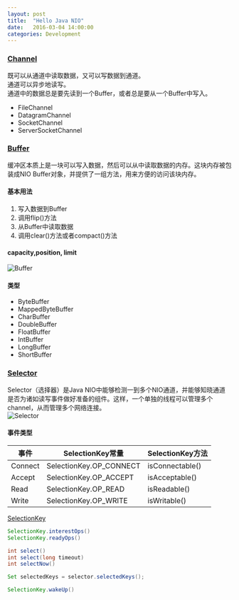 ```yaml
---
layout: post
title:  "Hello Java NIO"
date:   2016-03-04 14:00:00
categories: Development
---
```


### [Channel](https://docs.oracle.com/javase/8/docs/api/java/nio/channels/Channel.html)
既可以从通道中读取数据，又可以写数据到通道。  
通道可以异步地读写。  
通道中的数据总是要先读到一个Buffer，或者总是要从一个Buffer中写入。  

* FileChannel
* DatagramChannel
* SocketChannel
* ServerSocketChannel

### [Buffer](https://docs.oracle.com/javase/8/docs/api/java/nio/Buffer.html)
缓冲区本质上是一块可以写入数据，然后可以从中读取数据的内存。这块内存被包装成NIO Buffer对象，并提供了一组方法，用来方便的访问该块内存。  
#### 基本用法
1. 写入数据到Buffer
2. 调用flip()方法
3. 从Buffer中读取数据
4. 调用clear()方法或者compact()方法

#### capacity,position, limit
![Buffer](http://tutorials.jenkov.com/images/java-nio/buffers-modes.png)

#### 类型
* ByteBuffer
* MappedByteBuffer
* CharBuffer
* DoubleBuffer
* FloatBuffer
* IntBuffer
* LongBuffer
* ShortBuffer

### [Selector](https://docs.oracle.com/javase/8/docs/api/java/nio/channels/Selector.html)
Selector（选择器）是Java NIO中能够检测一到多个NIO通道，并能够知晓通道是否为诸如读写事件做好准备的组件。这样，一个单独的线程可以管理多个channel，从而管理多个网络连接。  
![Selector](http://tutorials.jenkov.com/images/java-nio/overview-selectors.png)

#### 事件类型
| 事件    | SelectionKey常量        | SelectionKey方法 |
| ------- | ----------------------- | ---------------- |
| Connect | SelectionKey.OP_CONNECT | isConnectable()  |
| Accept  | SelectionKey.OP_ACCEPT  | isAcceptable()   |
| Read    | SelectionKey.OP_READ    | isReadable()     |
| Write   | SelectionKey.OP_WRITE   | isWritable()     |
[SelectionKey](https://docs.oracle.com/javase/8/docs/api/java/nio/channels/SelectionKey.html)  

````java
SelectionKey.interestOps()  
SelectionKey.readyOps()

int select()
int select(long timeout)
int selectNow()

Set selectedKeys = selector.selectedKeys();

SelectionKey.wakeUp()
````